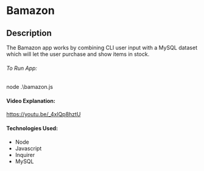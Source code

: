 # Bamazon

## Description

The Bamazon app works by combining CLI user input with a MySQL dataset which will let the user purchase and show items in stock.

###### To Run App:
node .\bamazon.js

#### Video Explanation:
https://youtu.be/_4xlQp8hztU

#### Technologies Used:
* Node
* Javascript
* Inquirer
* MySQL
